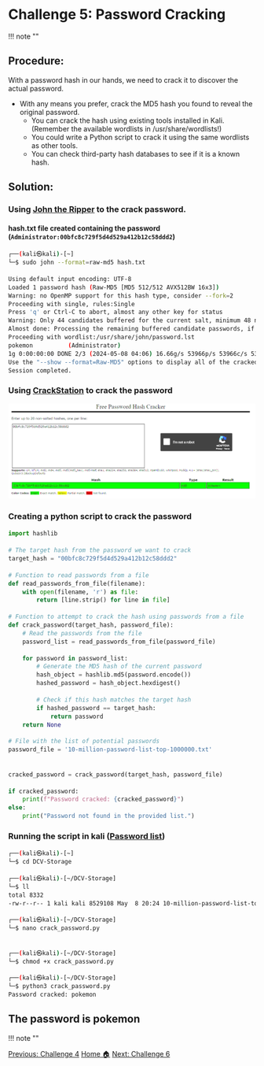 # **Challenge 5: Password Cracking**
!!! note ""
## **Procedure:**

With a password hash in our hands, we need to crack it to discover the actual password. 

- With any means you prefer, crack the MD5 hash you found to reveal the original password. 
    - You can crack the hash using existing tools installed in Kali. (Remember the available wordlists in /usr/share/wordlists!)
    - You could write a Python script to crack it using the same wordlists as other tools.
    - You can check third-party hash databases to see if it is a known hash.

## **Solution:**

### Using **[John the Ripper](https://en.wikipedia.org/wiki/John_the_Ripper)** to the crack password.

#### hash.txt file created containing the password (`Administrator:00bfc8c729f5d4d529a412b12c58ddd2`)

```bash linenums="1" hl_lines="2 12"
┌──(kali㉿kali)-[~]
└─$ sudo john --format=raw-md5 hash.txt

Using default input encoding: UTF-8
Loaded 1 password hash (Raw-MD5 [MD5 512/512 AVX512BW 16x3])
Warning: no OpenMP support for this hash type, consider --fork=2
Proceeding with single, rules:Single
Press 'q' or Ctrl-C to abort, almost any other key for status
Warning: Only 44 candidates buffered for the current salt, minimum 48 needed for performance.
Almost done: Processing the remaining buffered candidate passwords, if any.
Proceeding with wordlist:/usr/share/john/password.lst
pokemon          (Administrator)     
1g 0:00:00:00 DONE 2/3 (2024-05-08 04:06) 16.66g/s 53966p/s 53966c/s 53966C/s keller..karla
Use the "--show --format=Raw-MD5" options to display all of the cracked passwords reliably
Session completed. 
```
### Using **[CrackStation](https://crackstation.net/)** to crack the password

![alt text](images/Pasted%20image%2020240508001032.png)

### Creating a **python script** to crack the password

```python linenums="1" hl_lines="4 27"
import hashlib

# The target hash from the password we want to crack
target_hash = "00bfc8c729f5d4d529a412b12c58ddd2"

# Function to read passwords from a file
def read_passwords_from_file(filename):
    with open(filename, 'r') as file:
        return [line.strip() for line in file]

# Function to attempt to crack the hash using passwords from a file
def crack_password(target_hash, password_file):
    # Read the passwords from the file
    password_list = read_passwords_from_file(password_file)
    
    for password in password_list:
        # Generate the MD5 hash of the current password
        hash_object = hashlib.md5(password.encode())
        hashed_password = hash_object.hexdigest()

        # Check if this hash matches the target hash
        if hashed_password == target_hash:
            return password
    return None

# File with the list of potential passwords
password_file = '10-million-password-list-top-1000000.txt'


cracked_password = crack_password(target_hash, password_file)

if cracked_password:
    print(f"Password cracked: {cracked_password}")
else:
    print("Password not found in the provided list.")
```
### Running the script in kali ([Password list](https://github.com/danielmiessler/SecLists/blob/master/Passwords/Common-Credentials/10-million-password-list-top-1000000.txt))

```zsh linenums="1" hl_lines="18"
┌──(kali㉿kali)-[~]
└─$ cd DCV-Storage
                                                                                                                              
┌──(kali㉿kali)-[~/DCV-Storage]
└─$ ll
total 8332
-rw-r--r-- 1 kali kali 8529108 May  8 20:24 10-million-password-list-top-1000000.txt
                                                                                                                              
┌──(kali㉿kali)-[~/DCV-Storage]
└─$ nano crack_password.py
                                                                                                                              
                                                                                                                              
┌──(kali㉿kali)-[~/DCV-Storage]
└─$ chmod +x crack_password.py
                                                                                                                              
┌──(kali㉿kali)-[~/DCV-Storage]
└─$ python3 crack_password.py
Password cracked: pokemon
```


## The password is **pokemon**



!!! note ""

<div class="button-container" markdown="1">
<a href="/Career-Simulation-3/challenge_4/" class="md-button md-button--primary">Previous: Challenge 4</a>
<a href="/Career-Simulation-3/" class="md-button md-button--secondary">Home 🏠</a>
<a href="/Career-Simulation-3/challenge_6/" class="md-button md-button--primary">Next: Challenge 6</a>
</div>